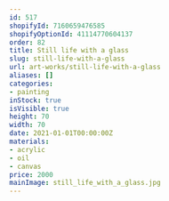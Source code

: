 ```yaml
---
id: 517
shopifyId: 7160659476585
shopifyOptionId: 41114770604137
order: 82
title: Still life with a glass
slug: still-life-with-a-glass
url: art-works/still-life-with-a-glass
aliases: []
categories:
- painting
inStock: true
isVisible: true
height: 70
width: 70
date: 2021-01-01T00:00:00Z
materials:
- acrylic
- oil
- canvas
price: 2000
mainImage: still_life_with_a_glass.jpg
---
```

